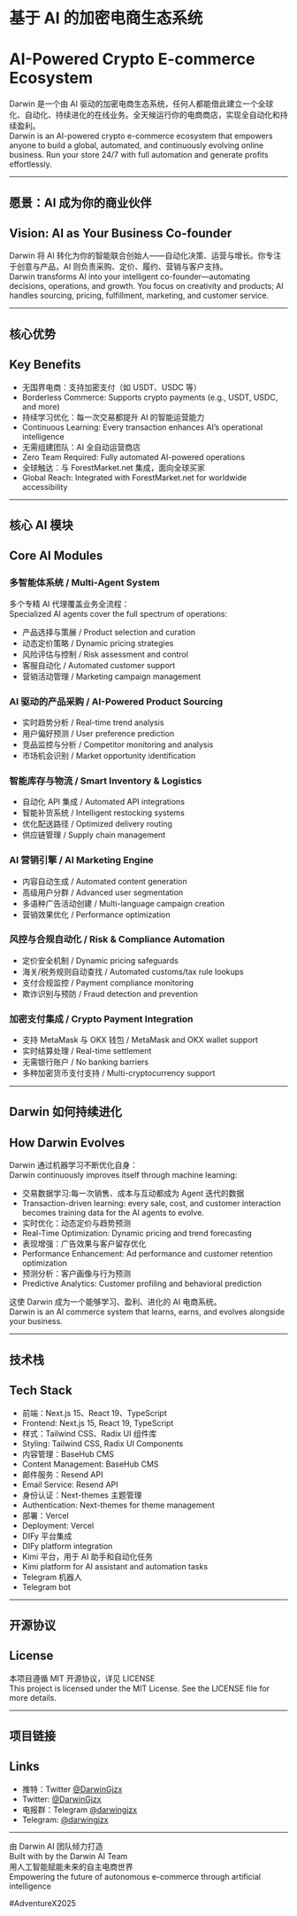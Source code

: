 # 基于 AI 的加密电商生态系统  
# AI-Powered Crypto E-commerce Ecosystem

Darwin 是一个由 AI 驱动的加密电商生态系统，任何人都能借此建立一个全球化、自动化、持续进化的在线业务。全天候运行你的电商商店，实现全自动化和持续盈利。  
Darwin is an AI-powered crypto e-commerce ecosystem that empowers anyone to build a global, automated, and continuously evolving online business. Run your store 24/7 with full automation and generate profits effortlessly.

---

## 愿景：AI 成为你的商业伙伴  
## Vision: AI as Your Business Co-founder

Darwin 将 AI 转化为你的智能联合创始人——自动化决策、运营与增长。你专注于创意与产品，AI 则负责采购、定价、履约、营销与客户支持。  
Darwin transforms AI into your intelligent co-founder—automating decisions, operations, and growth. You focus on creativity and products; AI handles sourcing, pricing, fulfillment, marketing, and customer service.

---

## 核心优势  
## Key Benefits

- 无国界电商：支持加密支付（如 USDT、USDC 等）  
- Borderless Commerce: Supports crypto payments (e.g., USDT, USDC, and more)  
- 持续学习优化：每一次交易都提升 AI 的智能运营能力  
- Continuous Learning: Every transaction enhances AI’s operational intelligence  
- 无需组建团队：AI 全自动运营商店  
- Zero Team Required: Fully automated AI-powered operations  
- 全球触达：与 ForestMarket.net 集成，面向全球买家  
- Global Reach: Integrated with ForestMarket.net for worldwide accessibility

---

## 核心 AI 模块  
## Core AI Modules

### 多智能体系统 / Multi-Agent System  
多个专精 AI 代理覆盖业务全流程：  
Specialized AI agents cover the full spectrum of operations:  
- 产品选择与策展 / Product selection and curation  
- 动态定价策略 / Dynamic pricing strategies  
- 风险评估与控制 / Risk assessment and control  
- 客服自动化 / Automated customer support  
- 营销活动管理 / Marketing campaign management  

### AI 驱动的产品采购 / AI-Powered Product Sourcing  
- 实时趋势分析 / Real-time trend analysis  
- 用户偏好预测 / User preference prediction  
- 竞品监控与分析 / Competitor monitoring and analysis  
- 市场机会识别 / Market opportunity identification  

### 智能库存与物流 / Smart Inventory & Logistics  
- 自动化 API 集成 / Automated API integrations  
- 智能补货系统 / Intelligent restocking systems  
- 优化配送路径 / Optimized delivery routing  
- 供应链管理 / Supply chain management  

### AI 营销引擎 / AI Marketing Engine  
- 内容自动生成 / Automated content generation  
- 高级用户分群 / Advanced user segmentation  
- 多语种广告活动创建 / Multi-language campaign creation  
- 营销效果优化 / Performance optimization  

### 风控与合规自动化 / Risk & Compliance Automation  
- 定价安全机制 / Dynamic pricing safeguards  
- 海关/税务规则自动查找 / Automated customs/tax rule lookups  
- 支付合规监控 / Payment compliance monitoring  
- 欺诈识别与预防 / Fraud detection and prevention  

### 加密支付集成 / Crypto Payment Integration  
- 支持 MetaMask 与 OKX 钱包 / MetaMask and OKX wallet support  
- 实时结算处理 / Real-time settlement  
- 无需银行账户 / No banking barriers  
- 多种加密货币支付支持 / Multi-cryptocurrency support  

---

## Darwin 如何持续进化  
## How Darwin Evolves

Darwin 通过机器学习不断优化自身：  
Darwin continuously improves itself through machine learning:  
- 交易数据学习:每一次销售、成本与互动都成为 Agent 迭代的数据
- Transaction-driven learning: every sale, cost, and customer interaction becomes training data for the AI agents to evolve.
- 实时优化：动态定价与趋势预测  
- Real-Time Optimization: Dynamic pricing and trend forecasting  
- 表现增强：广告效果与客户留存优化  
- Performance Enhancement: Ad performance and customer retention optimization  
- 预测分析：客户画像与行为预测  
- Predictive Analytics: Customer profiling and behavioral prediction  

这使 Darwin 成为一个能够学习、盈利、进化的 AI 电商系统。  
Darwin is an AI commerce system that learns, earns, and evolves alongside your business.

---

## 技术栈  
## Tech Stack

- 前端：Next.js 15、React 19、TypeScript  
- Frontend: Next.js 15, React 19, TypeScript  
- 样式：Tailwind CSS、Radix UI 组件库  
- Styling: Tailwind CSS, Radix UI Components  
- 内容管理：BaseHub CMS  
- Content Management: BaseHub CMS  
- 邮件服务：Resend API  
- Email Service: Resend API  
- 身份认证：Next-themes 主题管理  
- Authentication: Next-themes for theme management  
- 部署：Vercel  
- Deployment: Vercel  
- DIFy 平台集成  
- DIFy platform integration  
- Kimi 平台，用于 AI 助手和自动化任务  
- Kimi platform for AI assistant and automation tasks  
- Telegram 机器人  
- Telegram bot  

---

## 开源协议  
## License

本项目遵循 MIT 开源协议，详见 LICENSE  
This project is licensed under the MIT License. See the LICENSE file for more details.

---

## 项目链接  
## Links

- 推特：Twitter [@DarwinGjzx](https://x.com/DarwinGjzx)  
- Twitter: [@DarwinGjzx](https://x.com/DarwinGjzx)  
- 电报群：Telegram [@darwingjzx](https://t.me/darwingjzx)  
- Telegram: [@darwingjzx](https://t.me/darwingjzx)  

---

由 Darwin AI 团队倾力打造  
Built with by the Darwin AI Team  
用人工智能赋能未来的自主电商世界  
Empowering the future of autonomous e-commerce through artificial intelligence

#AdventureX2025

